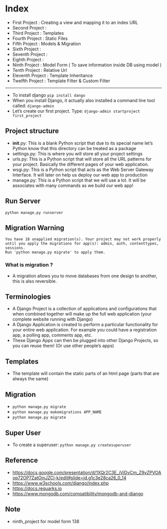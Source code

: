 # Index
- First Project : Creating a view and mapping it to an index URL
- Second Project :
- Third Project : Templates
- Fourth Project : Static Files
- Fifth Project : Models & Migration
- Sixth Project :
- Seventh Project :
- Eighth Project :
- Ninth Project : Model Form ( To save information inside DB using model )
- Tenth Project : Relative Url
- Eleventh Project : Template Inheritance
- Twelfth Project : Template Filter & Custom Filter
---

- To install django
`pip install dango`
- When you install Django, it actually also installed a command line tool called:
`django-admin`
- Let’s create our first project. Type:
`django-admin startproject first_project`

## Project structure
- __init__.py: This is a blank Python script that due to its special name let’s Python know that this directory can be treated as a package
- settings.py: This is where you will store all your project settings
- urls.py: This is a Python script that will store all the URL patterns for your project. Basically the different pages of your web application.
- wsgi.py: This is a Python script that acts as the Web Server Gateway Interface. It will later on help us deploy our web app to production
- manage.py: This is a Python script that we will use a lot. It will be associates with many commands as we build our web app!

## Run Server
`python manage.py runserver`

## Migration Warning
``` 
You have 18 unapplied migration(s). Your project may not work properly until you apply the migrations for app(s): admin, auth, contenttypes, sessions.
Run 'python manage.py migrate' to apply them.
```
### What is migration ?
- A migration allows you to move databases from one design to another, this is also reversible.

## Terminologies
- A Django Project is a collection of applications and configurations that when combined together will make up the full web application (your complete website running with Django)
- A Django Application is created to perform a particular functionality for your entire web application. For example you could have a registration app, a polling app, comments app, etc.
- These Django Apps can then be plugged into other Django Projects, so you can reuse them! (Or use other people’s apps)

## Templates
- The template will contain the static parts of an html page (parts that are always the same)

## Migration
- `python manage.py migrate`
- `python manage.py makemigrations APP_NAME`
- `python manage.py migrate`

## Super User
- To create a superuser: `python manage.py createsuperuser`

## Reference
- https://docs.google.com/presentation/d/1XQr2C3E_jVjDvCm_Z9yZPVOAop72OP7ZatOjnJZCl-k/edit#slide=id.g1c3e28ca26_0_14
- https://www.w3schools.com/django/index.php
- https://docs.requarks.io
- https://www.mongodb.com/compatibility/mongodb-and-django

## Note
- ninth_project for model form 138